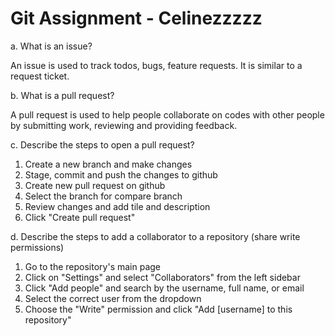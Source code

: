 # Git Assignment - Celinezzzzz

a. What is an issue?

An issue is used to track todos, bugs, feature requests. It is similar to a request ticket.

b. What is a pull request?

A pull request is used to help people collaborate on codes with other people by submitting work, reviewing and providing feedback.

c. Describe the steps to open a pull request?

1. Create a new branch and make changes
2. Stage, commit and push the changes to github
3. Create new pull request on github
4. Select the branch for compare branch
5. Review changes and add tile and description
6. Click "Create pull request"

d. Describe the steps to add a collaborator to a repository (share write permissions)

1. Go to the repository's main page
2. Click on "Settings" and select "Collaborators" from the left sidebar
3. Click "Add people" and search by the username, full name, or email
4. Select the correct user from the dropdown
5. Choose the "Write" permission and click "Add [username] to this repository"
